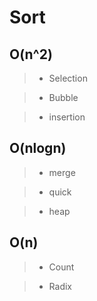 #	Sort 
##	O(n^2)

>	-	Selection

>	-	Bubble

>	-	insertion

##	O(nlogn)

>	-	merge

>	-	quick

>	-	heap

##	O(n)

>	-	Count

>	-	Radix

